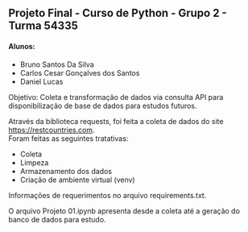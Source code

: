 ## Projeto Final - Curso de Python - Grupo 2 - Turma 54335
#### Alunos:
* Bruno Santos Da Silva
* Carlos Cesar Gonçalves dos Santos
* Daniel Lucas

Objetivo:
Coleta e transformação de dados via consulta API para disponibilização de base de dados para estudos futuros.

Através da biblioteca requests, foi feita a coleta de dados do site <https://restcountries.com>.<br>
Foram feitas as seguintes tratativas:

* Coleta
* Limpeza
* Armazenamento dos dados
* Criação de ambiente virtual (venv)

Informações de requerimentos no arquivo requirements.txt.

O arquivo Projeto 01.ipynb apresenta desde a coleta até a geração do banco de dados para estudo.
